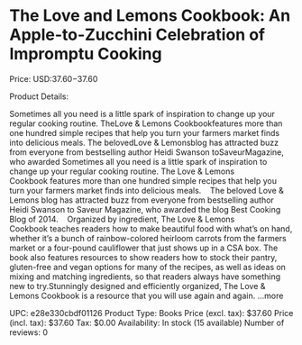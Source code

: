 # The Love and Lemons Cookbook: An Apple-to-Zucchini Celebration of Impromptu Cooking

Price: USD:$37.60-$37.60

Product Details:

Sometimes all you need is a little spark of inspiration to change up your regular cooking routine. TheLove & Lemons Cookbookfeatures more than one hundred simple recipes that help you turn your farmers market finds into delicious meals. The belovedLove & Lemonsblog has attracted buzz from everyone from bestselling author Heidi Swanson toSaveurMagazine, who awarded Sometimes all you need is a little spark of inspiration to change up your regular cooking routine. The Love & Lemons Cookbook features more than one hundred simple recipes that help you turn your farmers market finds into delicious meals.    The beloved Love & Lemons blog has attracted buzz from everyone from bestselling author Heidi Swanson to Saveur Magazine, who awarded the blog Best Cooking Blog of 2014.    Organized by ingredient, The Love & Lemons Cookbook teaches readers how to make beautiful food with what’s on hand, whether it’s a bunch of rainbow-colored heirloom carrots from the farmers market or a four-pound cauliflower that just shows up in a CSA box. The book also features resources to show readers how to stock their pantry, gluten-free and vegan options for many of the recipes, as well as ideas on mixing and matching ingredients, so that readers always have something new to try.Stunningly designed and efficiently organized, The Love & Lemons Cookbook is a resource that you will use again and again. ...more

UPC: e28e330cbdf01126
Product Type: Books
Price (excl. tax): $37.60
Price (incl. tax): $37.60
Tax: $0.00
Availability: In stock (15 available)
Number of reviews: 0